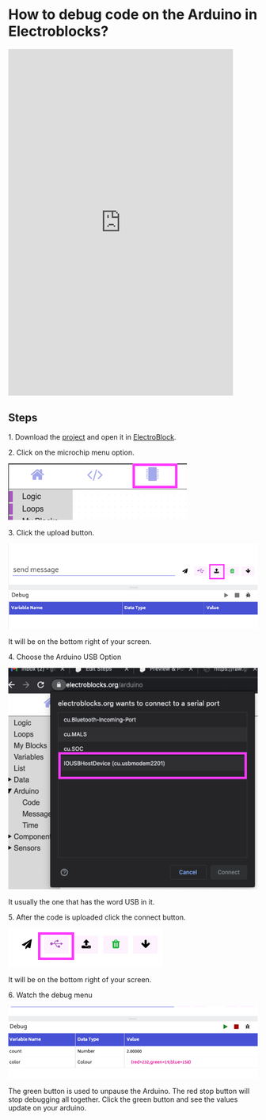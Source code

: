 # How to debug code on the Arduino in Electroblocks?

<iframe width="90%" height="700" src="https://www.youtube.com/embed/46Ts7JPfZG0?rel=0"  frameborder="0" allow="accelerometer; autoplay; clipboard-write; encrypted-media; gyroscope; picture-in-picture" allowfullscreen></iframe>

## Steps

1\. Download the [project](https://electroblocks.org/projects/debug_code.xml) and open it in [ElectroBlock](https://electroblocks.org).

2\. Click on the microchip menu option.

![microchip menu option](../assets/debug/step1.png)

3\. Click the upload button.

![upload button](../assets/debug/step2.png)

It will be on the bottom right of your screen.

4\. Choose the Arduino USB Option

![options](../assets/debug/step3.png)

It usually the one that has the word USB in it.

5\. After the code is uploaded click the connect button.

![connect](../assets/debug/step4.png)

It will be on the bottom right of your screen.

6\. Watch the debug menu

![debug menu](../assets/debug/step5.png)

The green button is used to unpause the Arduino. The red stop button will stop debugging all together. Click the green button and see the values update on your arduino.
